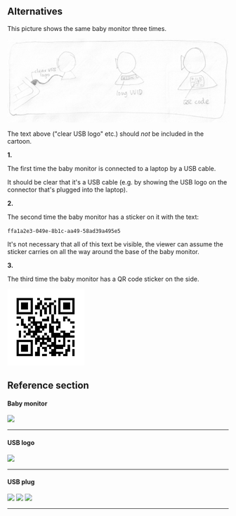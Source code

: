 Alternatives
------------

This picture shows the same baby monitor three times.

![3 alternatives](alternatives-3.png)

The text above ("clear USB logo" etc.) should _not_ be included in the cartoon.

**1.**

The first time the baby monitor is connected to a laptop by a USB cable.

It should be clear that it's a USB cable (e.g. by showing the USB logo on the connector that's plugged into the laptop).

**2.**

The second time the baby monitor has a sticker on it with the text:

`ffa1a2e3-049e-8b1c-aa49-58ad39a495e5`

It's not necessary that all of this text be visible, the viewer can assume the sticker carries on all the way around the base of the baby monitor.

**3.**

The third time the baby monitor has a QR code sticker on the side.

![QR code](qr-code.png)

Reference section
-----------------

#### Baby monitor

<img src="http://babadu.ru/upload/iblock/754/smart_baby_monitor_main.jpg">

----

#### USB logo

<img src="http://upload.wikimedia.org/wikipedia/commons/f/fd/USB_Icon.svg">

----

#### USB plug

<img src="http://commons.wikimedia.org/wiki/File:USB_Type_A_Plug_BW.svg">
<img src="http://thumbs.dreamstime.com/x/usb-cable-vector-illustration-1519646.jpg">
<img src="http://g-ecx.images-amazon.com/images/G/02/uk-health-and-beauty/Remington/USB_icon_final._V190393031_.jpg">

----
